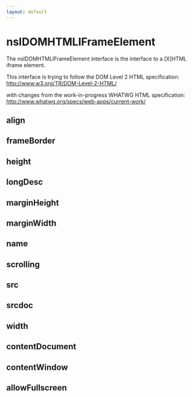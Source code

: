 ```yaml
---
layout: default
---
```


# nsIDOMHTMLIFrameElement #

The nsIDOMHTMLIFrameElement interface is the interface to a [X]HTML
iframe element.

This interface is trying to follow the DOM Level 2 HTML specification:
http://www.w3.org/TR/DOM-Level-2-HTML/

with changes from the work-in-progress WHATWG HTML specification:
http://www.whatwg.org/specs/web-apps/current-work/


## align ##

## frameBorder ##

## height ##

## longDesc ##

## marginHeight ##

## marginWidth ##

## name ##

## scrolling ##

## src ##

## srcdoc ##

## width ##

## contentDocument ##

## contentWindow ##

## allowFullscreen ##
